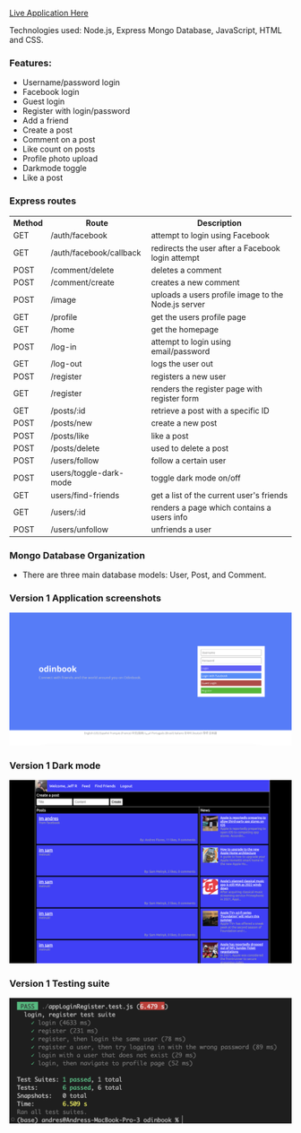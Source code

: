 [Live Application Here](http://54.88.215.42:4000/)

Technologies used: Node.js, Express Mongo Database, JavaScript, HTML and CSS.

### Features:

-   Username/password login
-   Facebook login
-   Guest login
-   Register with login/password
-   Add a friend
-   Create a post
-   Comment on a post
-   Like count on posts
-   Profile photo upload
-   Darkmode toggle
-   Like a post

### Express routes

<table>
  <tr>
    <th>Method</th>
    <th>Route</th>
    <th>Description</th>
  </tr>
  <tr>
    <td>GET</td>
    <td>/auth/facebook</td>
    <td>attempt to login using Facebook</td>
  </tr>
  <tr>
    <td>GET</td>
    <td>/auth/facebook/callback</td>
    <td>redirects the user after a Facebook login attempt</td>
  </tr>
  <tr>
    <td>POST</td>
    <td>/comment/delete</td>
    <td>deletes a comment</td>
  </tr>
  <tr>
    <td>POST</td>
    <td>/comment/create</td>
    <td>creates a new comment</td>
  </tr>

  <tr>
    <td>POST</td>
    <td>/image</td>
    <td>uploads a users profile image to the Node.js server</td>
  </tr>

  <tr>
    <td>GET</td>
    <td>/profile</td>
    <td>get the users profile page</td>
  </tr>

  <tr>
    <td>GET</td>
    <td>/home</td>
    <td>get the homepage</td>
  </tr>

  <tr>
    <td>POST</td>
    <td>/log-in</td>
    <td>attempt to login using email/password</td>
  </tr>

  <tr>
    <td>GET</td>
    <td>/log-out</td>
    <td>logs the user out</td>
  </tr>

  <tr>
    <td>POST</td>
    <td>/register</td>
    <td>registers a new user</td>
  </tr>

  <tr>
    <td>GET</td>
    <td>/register</td>
    <td>renders the register page with register form</td>
  </tr>


  <tr>
    <td>GET</td>
    <td>/posts/:id</td>
    <td>retrieve a post with a specific ID</td>
  </tr>

  <tr>
    <td>POST</td>
    <td>/posts/new</td>
    <td>create a new post</td>
  </tr>

  <tr>
    <td>POST</td>
    <td>/posts/like</td>
    <td>like a post</td>
  </tr>

  <tr>
    <td>POST</td>
    <td>/posts/delete</td>
    <td>used to delete a post</td>
  </tr>

  <tr>
    <td>POST</td>
    <td>/users/follow</td>
    <td>follow a certain user</td>
  </tr>

  <tr>
    <td>POST</td>
    <td>users/toggle-dark-mode</td>
    <td>toggle dark mode on/off</td>
  </tr>

  <tr>
    <td>GET</td>
    <td>users/find-friends</td>
    <td>get a list of the current user's friends</td>
  </tr>

  <tr>
    <td>GET</td>
    <td>/users/:id</td>
    <td>renders a page which contains a users info</td>
  </tr>

  <tr>
    <td>POST</td>
    <td>/users/unfollow</td>
    <td>unfriends a user</td>
  </tr>
</table>

### Mongo Database Organization

-   There are three main database models: User, Post, and Comment.

### Version 1 Application screenshots

![alt](./website-screenshots/odin-homepage.png)

### Version 1 Dark mode

![alt](./website-screenshots/homepagev2.png)

### Version 1 Testing suite

![alt](./website-screenshots/testing.png)



